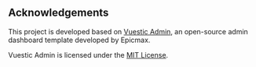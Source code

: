 ## Acknowledgements

This project is developed based on [Vuestic Admin](https://github.com/epicmaxco/vuestic-admin), an open-source admin dashboard template developed by Epicmax.

Vuestic Admin is licensed under the [MIT License](https://github.com/epicmaxco/vuestic-admin/blob/dev/LICENSE).

